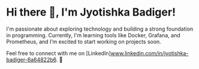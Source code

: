 # Hi there 👋, I'm Jyotishka Badiger!

I'm passionate about exploring technology and building a strong foundation in programming. Currently, I'm learning tools like Docker, Grafana, and Prometheus, and I’m excited to start working on projects soon.

Feel free to connect with me on [LinkedIn]www.linkedin.com/in/jyotishka-badiger-6a64822b6. 🚀

